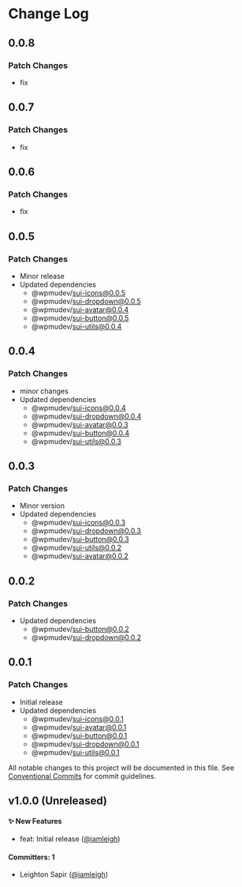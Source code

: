# Change Log

## 0.0.8

### Patch Changes

- fix

## 0.0.7

### Patch Changes

- fix

## 0.0.6

### Patch Changes

- fix

## 0.0.5

### Patch Changes

- Minor release
- Updated dependencies
  - @wpmudev/sui-icons@0.0.5
  - @wpmudev/sui-dropdown@0.0.5
  - @wpmudev/sui-avatar@0.0.4
  - @wpmudev/sui-button@0.0.5
  - @wpmudev/sui-utils@0.0.4

## 0.0.4

### Patch Changes

- minor changes
- Updated dependencies
  - @wpmudev/sui-icons@0.0.4
  - @wpmudev/sui-dropdown@0.0.4
  - @wpmudev/sui-avatar@0.0.3
  - @wpmudev/sui-button@0.0.4
  - @wpmudev/sui-utils@0.0.3

## 0.0.3

### Patch Changes

- Minor version
- Updated dependencies
  - @wpmudev/sui-icons@0.0.3
  - @wpmudev/sui-dropdown@0.0.3
  - @wpmudev/sui-button@0.0.3
  - @wpmudev/sui-utils@0.0.2
  - @wpmudev/sui-avatar@0.0.2

## 0.0.2

### Patch Changes

- Updated dependencies
  - @wpmudev/sui-button@0.0.2
  - @wpmudev/sui-dropdown@0.0.2

## 0.0.1

### Patch Changes

- Initial release
- Updated dependencies
  - @wpmudev/sui-icons@0.0.1
  - @wpmudev/sui-avatar@0.0.1
  - @wpmudev/sui-button@0.0.1
  - @wpmudev/sui-dropdown@0.0.1
  - @wpmudev/sui-utils@0.0.1

All notable changes to this project will be documented in this file. See
[Conventional Commits](https://conventionalcommits.org/) for commit guidelines.

## v1.0.0 (Unreleased)

#### ✨ New Features

- feat: Initial release ([@iamleigh](https://github.com/iamleigh))

#### Committers: 1

- Leighton Sapir ([@iamleigh](https://github.com/iamleigh))

